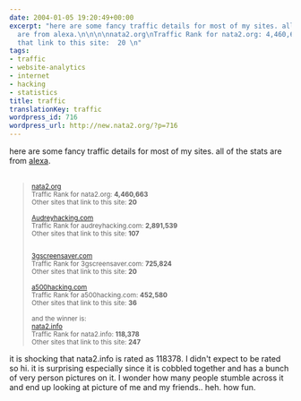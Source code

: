 ```yaml
---
date: 2004-01-05 19:20:49+00:00
excerpt: "here are some fancy traffic details for most of my sites. all of the stats
  are from alexa.\n\n\n\nnata2.org\nTraffic Rank for nata2.org: 4,460,663\nOther sites
  that link to this site:  20 \n"
tags:
- traffic
- website-analytics
- internet
- hacking
- statistics
title: traffic
translationKey: traffic
wordpress_id: 716
wordpress_url: http://new.nata2.org/?p=716
---
```


here are some fancy traffic details for most of my sites. all of the stats are from <a href="http://www.alexa.com">alexa</a>.<br/><br/>
<blockquote>
<small>

<a href="http://www.alexa.com/data/details/traffic_details?q=&url=nata2.org">nata2.org</a><br/>
Traffic Rank for nata2.org: <b>4,460,663</b><br/>
Other sites that link to this site:  <b>20</b><br/> 
<br/>
<a href="http://www.alexa.com/data/details/traffic_details?q=&url=Audreyhacking.com">Audreyhacking.com</a><br/>
Traffic Rank for audreyhacking.com: <b>2,891,539</b> <br/>
Other sites that link to this site:  <b>107</b> <br/>

<br/>
<a href="http://www.alexa.com/data/details/traffic_details?q=&url=3gscreensaver.com">3gscreensaver.com</a><br/>
Traffic Rank for 3gscreensaver.com: <b>725,824</b><br/>
Other sites that link to this site:  <b>20</b><br/>
<br/>
<a href="http://www.alexa.com/data/details/traffic_details?q=&url=a500hacking.com">a500hacking.com</a><br/>
Traffic Rank for a500hacking.com: <b>452,580</b><br/>
Other sites that link to this site:  <b>36 </b><br/>

<br/>
and the winner is:<br/>
<a href="http://www.alexa.com/data/details/traffic_details?q=&url=nata2.info">nata2.info</a><br/>
Traffic Rank for nata2.info: <b>118,378</b><br/> 
Other sites that link to this site:  <b>247</b><br/> 
</small>
</blockquote>
it is shocking that nata2.info is rated as 118378. I didn't expect to be rated so hi. it is surprising especially since it is cobbled together and has a bunch of very person pictures on it. I wonder how many people stumble across it and end up looking at picture of me and my friends.. heh. how fun.